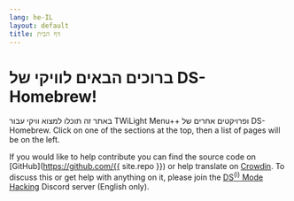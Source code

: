 ```yaml
---
lang: he-IL
layout: default
title: דף הבית
---
```


# ברוכים הבאים לוויקי של DS-Homebrew!

באתר זה תוכלו למצוא וויקי עבור TWiLight Menu++ ופרויקטים אחרים של DS-Homebrew. Click on one of the sections at the top, then a list of pages will be on the left.

If you would like to help contribute you can find the source code on [GitHub](https://github.com/{{ site.repo }}) or help translate on [Crowdin](https://crowdin.com/project/ds-homebrew-wiki). To discuss this or get help with anything on it, please join the [DS<sup>(i)</sup> Mode Hacking](https://ds-hombrew.com/discord) Discord server (English only).
